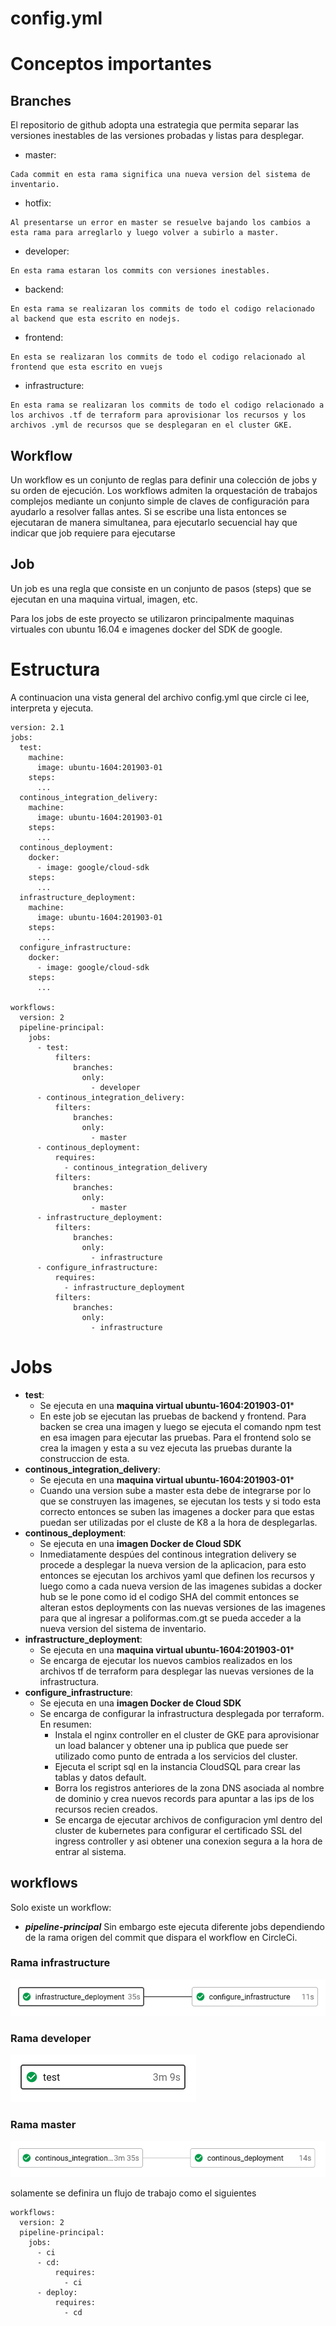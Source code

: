 # config.yml 

# Conceptos importantes

## Branches
El repositorio de github adopta una estrategia que permita separar las versiones inestables de las versiones probadas y listas para desplegar.

- master:
```
Cada commit en esta rama significa una nueva version del sistema de inventario.
```
- hotfix: 
```
Al presentarse un error en master se resuelve bajando los cambios a esta rama para arreglarlo y luego volver a subirlo a master.
```
- developer: 
```
En esta rama estaran los commits con versiones inestables.
```
- backend: 
```
En esta rama se realizaran los commits de todo el codigo relacionado al backend que esta escrito en nodejs.
```
- frontend: 
```
En esta se realizaran los commits de todo el codigo relacionado al frontend que esta escrito en vuejs 
```
- infrastructure: 
```
En esta rama se realizaran los commits de todo el codigo relacionado a los archivos .tf de terraform para aprovisionar los recursos y los archivos .yml de recursos que se desplegaran en el cluster GKE.
```
## Workflow


Un workflow es un conjunto de reglas para definir una colección de jobs y su orden de ejecución. Los workflows admiten la orquestación de trabajos complejos mediante un conjunto simple de claves de configuración para ayudarlo a resolver fallas antes. Si se escribe una lista entonces se ejecutaran de manera simultanea, para ejecutarlo secuencial hay que indicar que job requiere para ejecutarse


## Job

Un job es una regla que consiste en un conjunto de pasos (steps) que se ejecutan en una maquina virtual, imagen, etc.

Para los jobs de este proyecto se utilizaron principalmente maquinas virtuales con ubuntu 16.04 e imagenes docker del SDK de google.

# Estructura

A continuacion una vista general del archivo config.yml que circle ci lee, interpreta y ejecuta. 
```
version: 2.1
jobs:
  test:
    machine:
      image: ubuntu-1604:201903-01
    steps:
      ...
  continous_integration_delivery:
    machine:
      image: ubuntu-1604:201903-01
    steps:
      ...
  continous_deployment:
    docker: 
      - image: google/cloud-sdk    
    steps: 
      ...
  infrastructure_deployment:
    machine:
      image: ubuntu-1604:201903-01
    steps:
      ...
  configure_infrastructure:
    docker: 
      - image: google/cloud-sdk    
    steps:
      ...
  
workflows:
  version: 2
  pipeline-principal:
    jobs:
      - test:
          filters:
              branches:
                only:
                  - developer
      - continous_integration_delivery:
          filters:
              branches:
                only:
                  - master
      - continous_deployment:
          requires:
            - continous_integration_delivery
          filters:
              branches:
                only:
                  - master
      - infrastructure_deployment:
          filters:
              branches:
                only:
                  - infrastructure
      - configure_infrastructure:
          requires:
            - infrastructure_deployment
          filters:
              branches:
                only:
                  - infrastructure  
```

# Jobs

- **test**:
  - Se ejecuta en una **maquina virtual ubuntu-1604:201903-01***
  - En este job se ejecutan las pruebas de backend y frontend. Para backen se crea una imagen y luego se ejecuta el comando npm test en esa imagen para ejecutar las pruebas. Para el frontend solo se crea la imagen y esta a su vez ejecuta las pruebas durante la construccion de esta.
- **continous_integration_delivery**: 
  - Se ejecuta en una **maquina virtual ubuntu-1604:201903-01***
  - Cuando una version sube a master esta debe de integrarse por lo que se construyen las imagenes, se ejecutan los tests y si todo esta correcto entonces se suben las imagenes a docker para que estas puedan ser utilizadas por el cluste de K8 a la hora de desplegarlas.
- **continous_deployment**: 
  - Se ejecuta en una **imagen Docker de Cloud SDK**
  - Inmediatamente despúes del continous integration delivery se procede a desplegar la nueva version de la aplicacion, para esto entonces se ejecutan los archivos yaml que definen los recursos y luego como a cada nueva version de las imagenes subidas a docker hub se le pone como id el codigo SHA del commit entonces se alteran estos deployments con las nuevas versiones de las imagenes para que al ingresar a poliformas.com.gt se pueda acceder a la nueva version del sistema de inventario.
- **infrastructure_deployment**: 
  - Se ejecuta en una **maquina virtual ubuntu-1604:201903-01***
  - Se encarga de ejecutar los nuevos cambios realizados en los archivos tf de terraform para desplegar las nuevas versiones de la infrastructura.
- **configure_infrastructure**: 
  - Se ejecuta en una **imagen Docker de Cloud SDK**
  - Se encarga de configurar la infrastructura desplegada por terraform. En resumen:
    - Instala el nginx controller en el cluster de GKE para aprovisionar un load balancer y obtener una ip publica que puede ser utilizado como punto de entrada a los servicios del cluster.
    - Ejecuta el script sql en la instancia CloudSQL para crear las tablas y datos default.
    - Borra los registros anteriores de la zona DNS asociada al nombre de dominio y crea nuevos records para apuntar a las ips de los recursos recien creados.
    - Se encarga de ejecutar archivos de configuracion yml dentro del cluster de kubernetes para configurar el certificado SSL del ingress controller y asi obtener una conexion segura a la hora de entrar al sistema.

## workflows

Solo existe un workflow:
- ***pipeline-principal***
Sin embargo este ejecuta diferente jobs dependiendo de la rama origen del commit que dispara el workflow en CircleCi.

### Rama infrastructure

![alt image](../manuales/Gifs/circleci/job1.png)

### Rama developer

![alt image](../manuales/Gifs/circleci/job2.png)

### Rama master

![alt image](../manuales/Gifs/circleci/job3.png)



solamente se definira un flujo de trabajo como el siguientes
```
workflows:
  version: 2
  pipeline-principal:
    jobs:
      - ci
      - cd:
          requires:
            - ci
      - deploy:
          requires:
            - cd  
```